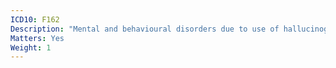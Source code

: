 ```yaml
---
ICD10: F162
Description: "Mental and behavioural disorders due to use of hallucinogens: Dependence syndrome"
Matters: Yes
Weight: 1
---
```

